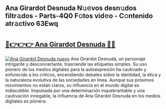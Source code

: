## Ana Girardot Desnuda N𝚞𝚎vos desn𝚞dos filtr𝚊dos - Parts-4Q0 F𝚘tos vid𝚎o - C𝚘ntenido atr𝚊ctivo 63Ewq

# <h2><a href="http://mb53egd.tromn.icu/?c=Ana+Girardot+Desnuda">🔗👉👉👉 Ana Girardot Desnuda 🔗🔗</a></h2>

[![Ana Girardot Desnuda nuevo](https://i.imgur.com/pEAQMta.gif)](http://mb53egd.tromn.icu/?c=Ana+Girardot+Desnuda)
Ana Girardot Desnuda, un personaje intrigante y desconcertante, trasciende las etiquetas simples. Su uso pionero de los medios digitales para la autoexpresión ha cautivado y enfurecido a los críticos, encendiendo debates sobre la identidad, la ética y la naturaleza evolutiva de las sociedades en línea. Aunque sus próximos movimientos no están claros, su influencia en el mundo digital es indiscutible. Impulsada por una determinación inquebrantable y una cautivación innegable, la influencia de Ana Girardot Desnuda en los medios digitales es pionera.
